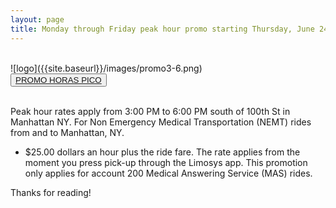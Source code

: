 ```yaml
---
layout: page
title: Monday through Friday peak hour promo starting Thursday, June 24, 2021
---
```

<br>
![logo]({{site.baseurl}}/images/promo3-6.png)
<br>
<div class="text-center">
  <button type="button" class="btn btn-primary btn-lg"><a href="{{ site.baseurl }}/promocion/">PROMO HORAS PICO</a></button>
</div>
<br>

<p class="message">
  Peak hour rates apply from 3:00 PM to 6:00 PM south of 100th St in Manhattan NY. For Non Emergency Medical Transportation (NEMT) rides from and to Manhattan, NY.
</p>

* $25.00 dollars an hour plus the ride fare. The rate applies from the moment you press pick-up through the Limosys app. This promotion only applies for account 200 Medical Answering Service (MAS) rides.


Thanks for reading!
